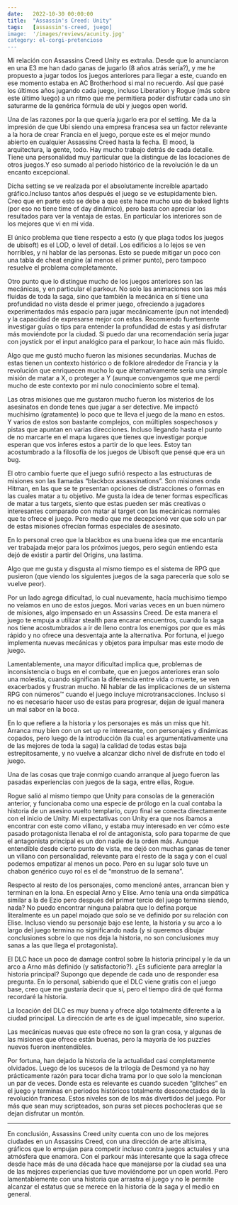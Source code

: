 ```yaml
---
date:   2022-10-30 00:00:00
title:  "Assassin's Creed: Unity"
tags:   [assassin's-creed, juego]
image:  '/images/reviews/acunity.jpg'
category: el-corgi-pretencioso
---
```


Mi relación con Assassins Creed Unity es extraña. Desde que lo anunciaron en una E3 me han dado ganas de jugarlo (8 años atrás sería?), y me he propuesto a jugar todos los juegos anteriores para llegar a este, cuando en ese momento estaba en AC Brotherhood si mal no recuerdo. Así que pasé los últimos años jugando cada juego, incluso Liberation y Rogue (más sobre este último luego) a un ritmo que me permitiera poder disfrutar cada uno sin saturarme de la genérica fórmula de ubi y juegos open world.

Una de las razones por la que quería jugarlo era por el setting. Me da la impresión de que Ubi siendo una empresa francesa sea un factor relevante a la hora de crear Francia en el juego, porque este es el mejor mundo abierto en cualquier Assassins Creed hasta la fecha. El mood, la arquitectura, la gente, todo. Hay mucho trabajo detrás de cada detalle. Tiene una personalidad muy particular que la distingue de las locaciones de otros juegos.Y eso sumado al periodo histórico de la revolución le da un encanto excepcional.

Dicha setting se ve realzada por el absolutamente increíble apartado gráfico.Incluso tantos años después el juego se ve estupidamente bien. Creo que en parte esto se debe a que este hace mucho uso de baked lights (por eso no tiene time of day dinámico), pero basta con apreciar los resultados para ver la ventaja de estas. En particular los interiores son de los mejores que vi en mi vida.

El único problema que tiene respecto a esto (y que plaga todos los juegos de ubisoft) es el LOD, o level of detail. Los edificios a lo lejos se ven horribles, y ni hablar de las personas. Esto se puede mitigar un poco con una tabla de cheat engine (al menos el primer punto), pero tampoco resuelve el problema completamente.

Otro punto que lo distingue mucho de los juegos anteriores son las mecánicas, y en particular el parkour. No solo las animaciones son las más fluidas de toda la saga, sino que también la mecánica en sí tiene una profundidad no vista desde el primer juego, ofreciendo a jugadores experimentados más espacio para jugar mecánicamente (pun not intended) y la capacidad de expresarse mejor con estas. Recomiendo fuertemente investigar guías o tips para entender la profundidad de estas y así disfrutar más moviéndote por la ciudad. Si puedo dar una recomendación sería jugar con joystick por el input analógico para el parkour, lo hace aún más fluido.

Algo que me gustó mucho fueron las misiones secundarias. Muchas de estas tienen un contexto histórico o de folklore alrededor de Francia y la revolución que enriquecen mucho lo que alternativamente sería una simple misión de matar a X, o proteger a Y (aunque convengamos que me perdí mucho de este contexto por mi nulo conocimiento sobre el tema).

Las otras misiones que me gustaron mucho fueron los misterios de los asesinatos en donde tenes que jugar a ser detective. Me impactó muchísimo (gratamente) lo poco que te lleva el juego de la mano en estos. Y varios de estos son bastante complejos, con múltiples sospechosos y pistas que apuntan en varias direcciones. Incluso llegando hasta el punto de no marcarte en el mapa lugares que tienes que investigar porque esperan que vos inferes estos a partir de lo que lees. Estoy tan acostumbrado a la filosofía de los juegos de Ubisoft que pensé que era un bug.

El otro cambio fuerte que el juego sufrió respecto a las estructuras de misiones son las llamadas “blackbox assassinations”. Son misiones onda Hitman, en las que se te presentan opciones de distracciones o formas en las cuales matar a tu objetivo. Me gusta la idea de tener formas específicas de matar a tus targets, siento que estas pueden ser más creativas o interesantes comparado con matar al target con las mecánicas normales que te ofrece el juego. Pero medio que me decepcionó ver que solo un par de estas misiones ofrecían formas especiales de asesinato.

En lo personal creo que la blackbox es una buena idea que me encantaría ver trabajada mejor para los próximos juegos, pero según entiendo esta dejó de existir a partir del Origins, una lastima.

Algo que me gusta y disgusta al mismo tiempo es el sistema de RPG que pusieron (que viendo los siguientes juegos de la saga parecería que solo se vuelve peor).

Por un lado agrega dificultad, lo cual nuevamente, hacía muchísimo tiempo no veíamos en uno de estos juegos. Morí varias veces en un buen número de misiones, algo impensado en un Assassins Creed. De esta manera el juego te empuja a utilizar stealth para encarar encuentros, cuando la saga nos tiene acostumbrados a ir de lleno contra los enemigos por que es más rápido y no ofrece una desventaja ante la alternativa. Por fortuna, el juego implementa nuevas mecánicas y objetos para impulsar mas este modo de juego.

Lamentablemente, una mayor dificultad implica que, problemas de inconsistencia o bugs en el combate, que en juegos anteriores eran solo una molestia, cuando significan la diferencia entre vida o muerte, se ven exacerbados y frustran mucho. Ni hablar de las implicaciones de un sistema RPG con números™ cuando el juego incluye microtransacciones. Incluso si no es necesario hacer uso de estas para progresar, dejan de igual manera un mal sabor en la boca.

En lo que refiere a la historia y los personajes es más un miss que hit. Arranca muy bien con un set up re interesante, con personajes y dinámicas copados, pero luego de la introducción (la cual es argumentativamente una de las mejores de toda la saga) la calidad de todas estas baja estrepitosamente, y no vuelve a alcanzar dicho nivel de disfrute en todo el juego.

Una de las cosas que traje conmigo cuando arranque al juego fueron las pasadas experiencias con juegos de la saga, entre ellas, Rogue.

Rogue salió al mismo tiempo que Unity para consolas de la generación anterior, y funcionaba como una especie de prólogo en la cual contaba la historia de un asesino vuelto templario, cuyo final se conecta directamente con el inicio de Unity. Mi expectativas con Unity era que nos íbamos a encontrar con este como villano, y estaba muy interesado en ver cómo este pasado protagonista llenaba el rol de antagonista, solo para toparme de que el antagonista principal es un don nadie de la orden más. Aunque entendible desde cierto punto de vista, me dejó con muchas ganas de tener un villano con personalidad, relevante para el resto de la saga y con el cual podemos empatizar al menos un poco. Pero en su lugar solo tuve un chabon genérico cuyo rol es el de “monstruo de la semana”.

Respecto al resto de los personajes, como mencioné antes, arrancan bien y terminan en la lona. En especial Arno y Elise. Arno tenía una onda simpática similar a la de Ezio pero después del primer tercio del juego termina siendo, nada? No puedo encontrar ninguna palabra que lo defina porque literalmente es un papel mojado que solo se ve definido por su relación con Elise. Incluso viendo su personaje bajo ese lente, la historia y su arco a lo largo del juego termina no significando nada (y si queremos dibujar conclusiones sobre lo que nos deja la historia, no son conclusiones muy sanas a las que llega el protagonista).

El DLC hace un poco de damage control sobre la historia principal y le da un arco a Arno más definido (y satisfactorio?). ¿Es suficiente para arreglar la historia principal? Supongo que depende de cada uno de responder esa pregunta. En lo personal, sabiendo que el DLC viene gratis con el juego base, creo que me gustaría decir que sí, pero el tiempo dirá de qué forma recordaré la historia.

La locación del DLC es muy buena y ofrece algo totalmente diferente a la ciudad principal. La dirección de arte es de igual impecable, sino superior.

Las mecánicas nuevas que este ofrece no son la gran cosa, y algunas de las misiones que ofrece están buenas, pero la mayoría de los puzzles nuevos fueron inentendibles.

Por fortuna, han dejado la historia de la actualidad casi completamente olvidados. Luego de los sucesos de la trilogía de Desmond ya no hay prácticamente razón para tocar dicha trama por lo que solo la mencionan un par de veces. Donde esta es relevante es cuando suceden “glitches” en el juego y terminas en periodos históricos totalmente desconectados de la revolución francesa. Estos niveles son de los más divertidos del juego. Por más que sean muy scripteados, son puras set pieces pochocleras que se dejan disfrutar un montón.

<hr>

En conclusión, Assassins Creed unity cuenta con uno de los mejores ciudades en un Assassins Creed, con una dirección de arte altísima, gráficos que lo empujan para competir incluso contra juegos actuales y una atmósfera que enamora. Con el parkour más interesante que la saga ofrece desde hace más de una década hace que manejarse por la ciudad sea una de las mejores experiencias que tuve moviéndome por un open world. Pero lamentablemente con una historia que arrastra el juego y no le permite alcanzar el estatus que se merece en la historia de la saga y el medio en general.
